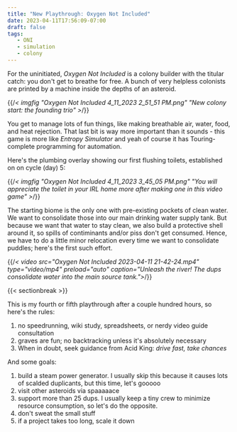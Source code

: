 ```yaml
---
title: "New Playthrough: Oxygen Not Included"
date: 2023-04-11T17:56:09-07:00
draft: false
tags:
   - ONI
   - simulation
   - colony
---
```


For the uninitiated, *Oxygen Not Included* is a colony builder
with the titular catch: you don't get to breathe for free. A
bunch of very helpless colonists are printed by a machine inside
the depths of an asteroid.

{{/*< imgfig "Oxygen Not Included 4_11_2023 2_51_51 PM.png" "New colony start: the founding trio" >*/}}

You get to manage lots of fun things,
like making breathable air, water, food, and heat rejection. That
last bit is way more important than it sounds - this game is more
like *Entropy Simulator* and yeah of course it has Touring-complete
programming for automation.

Here's the plumbing overlay showing our first flushing toilets, established on on cycle (day) 5:

{{/*< imgfig "Oxygen Not Included 4_11_2023 3_45_05 PM.png" "You will appreciate the toilet in your IRL home more after making one in this video game" >*/}}

The starting biome is the only one with pre-existing pockets of clean
water. We want to consolidate those into our main drinking water
supply tank. But because we want that water to stay clean, we also
build a protective shell around it, so spills of contiminants and/or
piss don't get consumed. Hence, we have to do a little minor
relocation every time we want to consolidate puddles; here's the first
such effort.

{{/*< video src="Oxygen Not Included 2023-04-11 21-42-24.mp4" type="video/mp4" preload="auto" caption="Unleash the river! The dups consolidate water into the main source tank.">*/}}

{{< sectionbreak >}}

This is my fourth or fifth playthrough after a couple hundred hours,
so here's the rules:

1. no speedrunning, wiki study, spreadsheets, or nerdy video guide consultation
2. graves are fun; no backtracking unless it's absolutely necessary
3. When in doubt, seek guidance from Acid King: *drive fast, take chances*

And some goals:

1. build a steam power generator. I usually skip this because it causes
   lots of scalded duplicants, but this time, let's gooooo
2. visit other asteroids via spaaaaace
3. support more than 25 dups. I usually keep a tiny crew to minimize
   resource consumption, so let's do the opposite.
4. don't sweat the small stuff
5. if a project takes too long, scale it down
